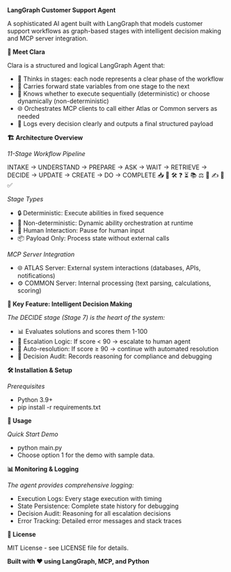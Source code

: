 **LangGraph Customer Support Agent**

A sophisticated AI agent built with LangGraph that models customer support workflows as graph-based stages with intelligent decision making and MCP server integration.

**🤖 Meet Clara**

Clara is a structured and logical LangGraph Agent that:
- 🧩 Thinks in stages: each node represents a clear phase of the workflow
- 🔄 Carries forward state variables from one stage to the next
- 🎯 Knows whether to execute sequentially (deterministic) or choose dynamically (non-deterministic)
- 🌐 Orchestrates MCP clients to call either Atlas or Common servers as needed
- 📝 Logs every decision clearly and outputs a final structured payload

**🏗️ Architecture Overview**

*11-Stage Workflow Pipeline*

INTAKE → UNDERSTAND → PREPARE → ASK → WAIT → RETRIEVE → DECIDE → UPDATE → CREATE → DO → COMPLETE
  📥        🧠         🛠️      ❓     ⏳       📚       ⚖️       🔄       ✍️      🏃      ✅

*Stage Types*
- 🔒 Deterministic: Execute abilities in fixed sequence
- 🎲 Non-deterministic: Dynamic ability orchestration at runtime
- 👤 Human Interaction: Pause for human input
- 📦 Payload Only: Process state without external calls

*MCP Server Integration*
- 🌐 ATLAS Server: External system interactions (databases, APIs, notifications)
- ⚙️ COMMON Server: Internal processing (text parsing, calculations, scoring)

**🚨 Key Feature: Intelligent Decision Making**

*The DECIDE stage (Stage 7) is the heart of the system:*

- 📊 Evaluates solutions and scores them 1-100
- 🎯 Escalation Logic: If score < 90 → escalate to human agent
- 🤖 Auto-resolution: If score ≥ 90 → continue with automated resolution
- 📝 Decision Audit: Records reasoning for compliance and debugging

**🛠️ Installation & Setup**

*Prerequisites*
- Python 3.9+
- pip install -r requirements.txt

**🚀 Usage**

*Quick Start Demo*
- python main.py
- Choose option 1 for the demo with sample data.

**📊 Monitoring & Logging**

*The agent provides comprehensive logging:*
- Execution Logs: Every stage execution with timing
- State Persistence: Complete state history for debugging
- Decision Audit: Reasoning for all escalation decisions
- Error Tracking: Detailed error messages and stack traces

**📄 License**

MIT License - see LICENSE file for details.

**Built with ❤️ using LangGraph, MCP, and Python**